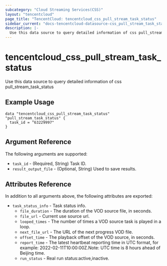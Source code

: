 ```yaml
---
subcategory: "Cloud Streaming Services(CSS)"
layout: "tencentcloud"
page_title: "TencentCloud: tencentcloud_css_pull_stream_task_status"
sidebar_current: "docs-tencentcloud-datasource-css_pull_stream_task_status"
description: |-
  Use this data source to query detailed information of css pull_stream_task_status
---
```


# tencentcloud_css_pull_stream_task_status

Use this data source to query detailed information of css pull_stream_task_status

## Example Usage

```hcl
data "tencentcloud_css_pull_stream_task_status" "pull_stream_task_status" {
  task_id = "63229997"
}
```

## Argument Reference

The following arguments are supported:

* `task_id` - (Required, String) Task ID.
* `result_output_file` - (Optional, String) Used to save results.

## Attributes Reference

In addition to all arguments above, the following attributes are exported:

* `task_status_info` - Task status info.
  * `file_duration` - The duration of the VOD source file, in seconds.
  * `file_url` - Current use source url.
  * `looped_times` - The number of times a VOD source task is played in a loop.
  * `next_file_url` - The URL of the next progress VOD file.
  * `offset_time` - The playback offset of the VOD source, in seconds.
  * `report_time` - The latest heartbeat reporting time in UTC format, for example: 2022-02-11T10:00:00Z.Note: UTC time is 8 hours ahead of Beijing time.
  * `run_status` - Real run status:active,inactive.


